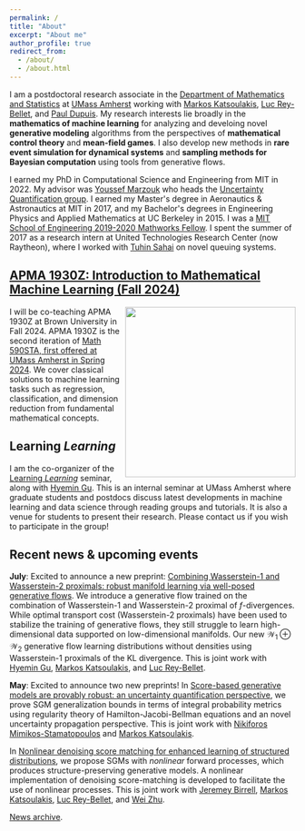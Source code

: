 ```yaml
---
permalink: /
title: "About"
excerpt: "About me"
author_profile: true
redirect_from: 
  - /about/
  - /about.html
---
```


I am a postdoctoral research associate in the [Department of Mathematics and Statistics](https://www.math.umass.edu) at [UMass Amherst](https://www.umass.edu) working with [Markos Katsoulakis](https://people.math.umass.edu/~markos/), [Luc Rey-Bellet](https://people.math.umass.edu/~lr7q/), and [Paul Dupuis](https://appliedmath.brown.edu/people/paul-dupuis). My research interests lie broadly in the **mathematics of machine learning** for analyzing and develoing novel **generative modeling** algorithms from the perspectives of **mathematical control theory** and **mean-field games**. I also develop new methods in **rare event simulation for dynamical systems** and **sampling methods for Bayesian computation** using tools from generative flows. 



<!-- My research lies at the intersection of **computational statistics** and **computational dynamics**. I enjoy studying how these two fields interact with and complement each other for predictive modeling and uncertainty quantification.  -->

<!-- My current research interests include **mathematics of generative modeling**, **rare event simulation for dynamical systems**, and **sampling methods for Bayesian computation**.  -->

<!-- My current interests include **rare event simulation for dynamical systems** and novel **sampling methods for Bayesian computation**. 
 -->

I earned my PhD in Computational Science and Engineering from MIT in 2022. My advisor was [Youssef Marzouk](https://aeroastro.mit.edu/people/youssef-m-marzouk/) who heads the [Uncertainty Quantification group](https://uqgroup.mit.edu). I earned my Master's degree in Aeronautics & Astronautics at MIT in 2017, and my Bachelor's degrees in Engineering Physics and Applied Mathematics at UC Berkeley in 2015. I was a [MIT School of Engineering 2019-2020 Mathworks Fellow](https://engineering.mit.edu/students/graduate-student-fellowships/mathworks-fellows/). I spent the summer of 2017 as a research intern at United Technologies Research Center (now Raytheon), where I worked with [Tuhin Sahai](https://tuhinsahai.github.io/) on novel queuing systems. 



## [APMA 1930Z: Introduction to Mathematical Machine Learning (Fall 2024)](https://benjzhang.github.io/apma1930z/)
[<img align="right" width="300" src="https://benjzhang.github.io/files/ma590sta_poster.png" />](https://benjzhang.github.io/apma1930z/)
I will be co-teaching APMA 1930Z at Brown University in Fall 2024. APMA 1930Z is the second iteration of [Math 590STA, first offered at UMass Amherst in Spring 2024](https://benjzhang.github.io/ma590sta/). We cover classical solutions to machine learning tasks such as regression, classification, and dimension reduction from fundamental mathematical concepts. 

<!-- ## NEW COURSE for Spring 2024! [Math 590STA: Intro to Mathematical Machine Learning](https://benjzhang.github.io/ma590sta/)
[<img align="right" width="300" src="https://benjzhang.github.io/files/ma590sta_poster.png" />](https://benjzhang.github.io/ma590sta/)
Join us for MATH 590STA, an introduction to mathematical machine learning! We will be covering classical solutions to machine learning tasks such as regression, classification, and dimension reduction from fundamental mathematical concepts. 
 -->


## Learning *Learning*
I am the co-organizer of the [Learning *Learning*](https://www.umass.edu/mathematics-statistics/seminars/learning-learning-seminar) seminar, along with [Hyemin Gu](https://hyemingu.github.io). This is an internal seminar at UMass Amherst where graduate students and postdocs discuss latest developments in machine learning and data science through reading groups and tutorials. It is also a venue for students to present their research. Please contact us if you wish to participate in the group! 


## Recent news & upcoming events 

**July**: Excited to announce a new preprint: [Combining Wasserstein-1 and Wasserstein-2 proximals: robust manifold learning via well-posed generative flows](https://arxiv.org/abs/2407.11901). We introduce a generative flow trained on the combination of Wasserstein-1 and Wasserstein-2 proximal of $f$-divergences. While optimal transport cost (Wasserstein-2 proximals) have been used to stabilize the training of generative flows, they still struggle to learn high-dimensional data supported on low-dimensional manifolds. Our new $\mathcal{W}_1\oplus\mathcal{W}_2$ generative flow learning distributions without densities using Wasserstein-1 proximals of the KL divergence. This is joint work with [Hyemin Gu](https://hyemingu.github.io), [Markos Katsoulakis](https://people.math.umass.edu/~markos/), and [Luc Rey-Bellet](https://people.math.umass.edu/~lr7q/). 

**May**: Excited to announce two new preprints! In [Score-based generative models are provably robust: an uncertainty quantification perspective](https://arxiv.org/abs/2405.15754), we prove SGM generalization bounds in terms of integral probability metrics using regularity theory of Hamilton-Jacobi-Bellman equations and an novel uncertainty propagation perspective. This is joint work with [Nikiforos Mimikos-Stamatopoulos](https://math.uchicago.edu/~nmimikos/) and [Markos Katsoulakis](https://people.math.umass.edu/~markos/). 


In [Nonlinear denoising score matching for enhanced learning of structured distributions](https://arxiv.org/abs/2405.15625), we propose SGMs with *nonlinear* forward processes, which produces structure-preserving generative models. A nonlinear implementation of denoising score-matching is developed to facilitate the use of nonlinear processes. This is joint work with [Jeremey Birrell](https://people.umass.edu/jbirrell/), [Markos Katsoulakis](https://people.math.umass.edu/~markos/), [Luc Rey-Bellet](https://people.math.umass.edu/~lr7q/), and [Wei Zhu](https://people.math.umass.edu/~zhu/). 

[News archive](https://benjzhang.github.io/news).



<!-- **February**:

I am excited to announce our new preprint title [Wasserstein proximal operators describe score-based generative models and resolve memorization](https://arxiv.org/abs/2402.06162). We show that score-based generative models can be fundamentally understood as the Wasserstein proximal operator of cross-entropy and we build informed models that resolve the memorization phenomenon in SGMs. This is joint work with [Siting Liu](https://sites.google.com/view/siting6ucla/home), [Wuchen Li](https://people.math.sc.edu/wuchen/), [Markos Katsoulakis](https://people.math.umass.edu/~markos/), and [Stan Osher](https://www.math.ucla.edu/~sjo/).  -->





<!-- 

**November**
I will be giving a talk at [NYU Shanghai](https://dail.shanghai.nyu.edu/events/mean-field-games-laboratory-generative-modeling) on our recent work *Mean-Field Games Laboratory for Generative Modeling.*


**October**: 
I will be visiting [Emory University](http://www.math.emory.edu/site/codes/) and speaking in their [Computational and data-enabled science seminar series](http://www.math.emory.edu/site/codes/schedule/). 


I gave a talk on our work *Mean-Field Games Laboratory for Generative Modeling* to the [Machine Learning and Mean Field Games Seminar series](https://sites.google.com/view/mlmfgseminar/home) -->

<!-- **June**: I gave a talk on our work *Mean-Field Games Laboratory for Generative Modeling* to the UCLA Level Set Collective.  -->



<!-- **April**: Excited to announce our new preprint titled [A Mean-Field Games Laboratory for Generative Modeling](https://arxiv.org/abs/2304.13534). This joint work with Markos Katsoulakis. We show that flow and diffusion-based generative models, including normalizing flows, score-based models, and Wasserstein gradient flows can be derived from a single unifying mean-field games framework.  -->

<!-- **February**: I am the creator and organizer of the [Learning Learning](https://www.umass.edu/mathematics-statistics/seminars/learning-learning-seminar). This is a seminar for students and postdocs to present their in-progress research, and practice giving research presentations.  -->




<!--  Presenting a poster on our _Sampling via Controlled SDEs_ work at the [ICBINB workshop at NeurIPS2021](https://i-cant-believe-its-not-better.github.io/neurips2021/), December 13. 
 -->
<!-- This is the front page of a website that is powered by the [academicpages template](https://github.com/academicpages/academicpages.github.io) and hosted on GitHub pages. [GitHub pages](https://pages.github.com) is a free service in which websites are built and hosted from code and data stored in a GitHub repository, automatically updating when a new commit is made to the respository. This template was forked from the [Minimal Mistakes Jekyll Theme](https://mmistakes.github.io/minimal-mistakes/) created by Michael Rose, and then extended to support the kinds of content that academics have: publications, talks, teaching, a portfolio, blog posts, and a dynamically-generated CV. You can fork [this repository](https://github.com/academicpages/academicpages.github.io) right now, modify the configuration and markdown files, add your own PDFs and other content, and have your own site for free, with no ads! An older version of this template powers my own personal website at [stuartgeiger.com](http://stuartgeiger.com), which uses [this Github repository](https://github.com/staeiou/staeiou.github.io).
 -->
<!-- A data-driven personal website
======
Like many other Jekyll-based GitHub Pages templates, academicpages makes you separate the website's content from its form. The content & metadata of your website are in structured markdown files, while various other files constitute the theme, specifying how to transform that content & metadata into HTML pages. You keep these various markdown (.md), YAML (.yml), HTML, and CSS files in a public GitHub repository. Each time you commit and push an update to the repository, the [GitHub pages](https://pages.github.com/) service creates static HTML pages based on these files, which are hosted on GitHub's servers free of charge.

Many of the features of dynamic content management systems (like Wordpress) can be achieved in this fashion, using a fraction of the computational resources and with far less vulnerability to hacking and DDoSing. You can also modify the theme to your heart's content without touching the content of your site. If you get to a point where you've broken something in Jekyll/HTML/CSS beyond repair, your markdown files describing your talks, publications, etc. are safe. You can rollback the changes or even delete the repository and start over -- just be sure to save the markdown files! Finally, you can also write scripts that process the structured data on the site, such as [this one](https://github.com/academicpages/academicpages.github.io/blob/master/talkmap.ipynb) that analyzes metadata in pages about talks to display [a map of every location you've given a talk](https://academicpages.github.io/talkmap.html).

Getting started
======
1. Register a GitHub account if you don't have one and confirm your e-mail (required!)
1. Fork [this repository](https://github.com/academicpages/academicpages.github.io) by clicking the "fork" button in the top right. 
1. Go to the repository's settings (rightmost item in the tabs that start with "Code", should be below "Unwatch"). Rename the repository "[your GitHub username].github.io", which will also be your website's URL.
1. Set site-wide configuration and create content & metadata (see below -- also see [this set of diffs](http://archive.is/3TPas) showing what files were changed to set up [an example site](https://getorg-testacct.github.io) for a user with the username "getorg-testacct")
1. Upload any files (like PDFs, .zip files, etc.) to the files/ directory. They will appear at https://[your GitHub username].github.io/files/example.pdf.  
1. Check status by going to the repository settings, in the "GitHub pages" section

Site-wide configuration
------
The main configuration file for the site is in the base directory in [_config.yml](https://github.com/academicpages/academicpages.github.io/blob/master/_config.yml), which defines the content in the sidebars and other site-wide features. You will need to replace the default variables with ones about yourself and your site's github repository. The configuration file for the top menu is in [_data/navigation.yml](https://github.com/academicpages/academicpages.github.io/blob/master/_data/navigation.yml). For example, if you don't have a portfolio or blog posts, you can remove those items from that navigation.yml file to remove them from the header. 

Create content & metadata
------
For site content, there is one markdown file for each type of content, which are stored in directories like _publications, _talks, _posts, _teaching, or _pages. For example, each talk is a markdown file in the [_talks directory](https://github.com/academicpages/academicpages.github.io/tree/master/_talks). At the top of each markdown file is structured data in YAML about the talk, which the theme will parse to do lots of cool stuff. The same structured data about a talk is used to generate the list of talks on the [Talks page](https://academicpages.github.io/talks), each [individual page](https://academicpages.github.io/talks/2012-03-01-talk-1) for specific talks, the talks section for the [CV page](https://academicpages.github.io/cv), and the [map of places you've given a talk](https://academicpages.github.io/talkmap.html) (if you run this [python file](https://github.com/academicpages/academicpages.github.io/blob/master/talkmap.py) or [Jupyter notebook](https://github.com/academicpages/academicpages.github.io/blob/master/talkmap.ipynb), which creates the HTML for the map based on the contents of the _talks directory).

**Markdown generator**

I have also created [a set of Jupyter notebooks](https://github.com/academicpages/academicpages.github.io/tree/master/markdown_generator
) that converts a CSV containing structured data about talks or presentations into individual markdown files that will be properly formatted for the academicpages template. The sample CSVs in that directory are the ones I used to create my own personal website at stuartgeiger.com. My usual workflow is that I keep a spreadsheet of my publications and talks, then run the code in these notebooks to generate the markdown files, then commit and push them to the GitHub repository.

How to edit your site's GitHub repository
------
Many people use a git client to create files on their local computer and then push them to GitHub's servers. If you are not familiar with git, you can directly edit these configuration and markdown files directly in the github.com interface. Navigate to a file (like [this one](https://github.com/academicpages/academicpages.github.io/blob/master/_talks/2012-03-01-talk-1.md) and click the pencil icon in the top right of the content preview (to the right of the "Raw | Blame | History" buttons). You can delete a file by clicking the trashcan icon to the right of the pencil icon. You can also create new files or upload files by navigating to a directory and clicking the "Create new file" or "Upload files" buttons. 

Example: editing a markdown file for a talk
![Editing a markdown file for a talk](/images/editing-talk.png)

For more info
------
More info about configuring academicpages can be found in [the guide](https://academicpages.github.io/markdown/). The [guides for the Minimal Mistakes theme](https://mmistakes.github.io/minimal-mistakes/docs/configuration/) (which this theme was forked from) might also be helpful.
 -->